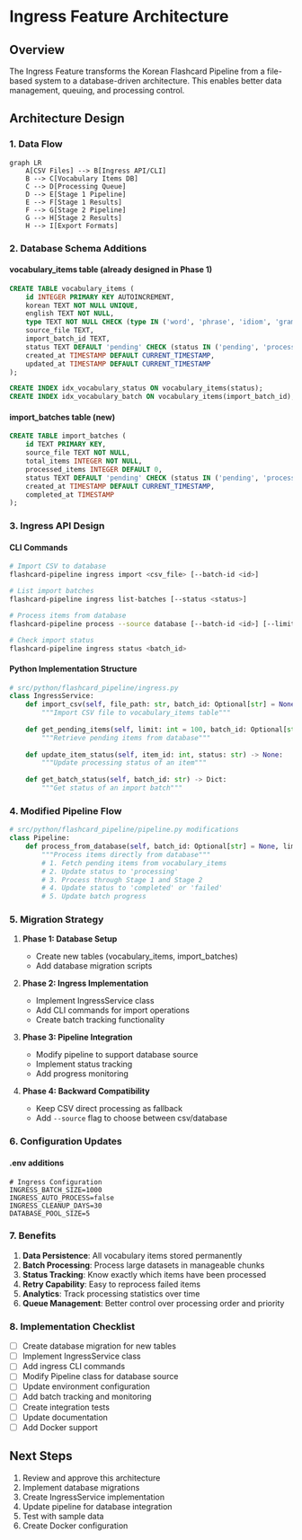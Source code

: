 # Ingress Feature Architecture

## Overview

The Ingress Feature transforms the Korean Flashcard Pipeline from a file-based system to a database-driven architecture. This enables better data management, queuing, and processing control.

## Architecture Design

### 1. Data Flow

```mermaid
graph LR
    A[CSV Files] --> B[Ingress API/CLI]
    B --> C[Vocabulary Items DB]
    C --> D[Processing Queue]
    D --> E[Stage 1 Pipeline]
    E --> F[Stage 1 Results]
    F --> G[Stage 2 Pipeline]
    G --> H[Stage 2 Results]
    H --> I[Export Formats]
```

### 2. Database Schema Additions

#### vocabulary_items table (already designed in Phase 1)
```sql
CREATE TABLE vocabulary_items (
    id INTEGER PRIMARY KEY AUTOINCREMENT,
    korean TEXT NOT NULL UNIQUE,
    english TEXT NOT NULL,
    type TEXT NOT NULL CHECK (type IN ('word', 'phrase', 'idiom', 'grammar')),
    source_file TEXT,
    import_batch_id TEXT,
    status TEXT DEFAULT 'pending' CHECK (status IN ('pending', 'processing', 'completed', 'failed')),
    created_at TIMESTAMP DEFAULT CURRENT_TIMESTAMP,
    updated_at TIMESTAMP DEFAULT CURRENT_TIMESTAMP
);

CREATE INDEX idx_vocabulary_status ON vocabulary_items(status);
CREATE INDEX idx_vocabulary_batch ON vocabulary_items(import_batch_id);
```

#### import_batches table (new)
```sql
CREATE TABLE import_batches (
    id TEXT PRIMARY KEY,
    source_file TEXT NOT NULL,
    total_items INTEGER NOT NULL,
    processed_items INTEGER DEFAULT 0,
    status TEXT DEFAULT 'pending' CHECK (status IN ('pending', 'processing', 'completed', 'failed')),
    created_at TIMESTAMP DEFAULT CURRENT_TIMESTAMP,
    completed_at TIMESTAMP
);
```

### 3. Ingress API Design

#### CLI Commands
```bash
# Import CSV to database
flashcard-pipeline ingress import <csv_file> [--batch-id <id>]

# List import batches
flashcard-pipeline ingress list-batches [--status <status>]

# Process items from database
flashcard-pipeline process --source database [--batch-id <id>] [--limit <n>]

# Check import status
flashcard-pipeline ingress status <batch_id>
```

#### Python Implementation Structure
```python
# src/python/flashcard_pipeline/ingress.py
class IngressService:
    def import_csv(self, file_path: str, batch_id: Optional[str] = None) -> str:
        """Import CSV file to vocabulary_items table"""
        
    def get_pending_items(self, limit: int = 100, batch_id: Optional[str] = None) -> List[VocabularyItem]:
        """Retrieve pending items from database"""
        
    def update_item_status(self, item_id: int, status: str) -> None:
        """Update processing status of an item"""
        
    def get_batch_status(self, batch_id: str) -> Dict:
        """Get status of an import batch"""
```

### 4. Modified Pipeline Flow

```python
# src/python/flashcard_pipeline/pipeline.py modifications
class Pipeline:
    def process_from_database(self, batch_id: Optional[str] = None, limit: int = 100):
        """Process items directly from database"""
        # 1. Fetch pending items from vocabulary_items
        # 2. Update status to 'processing'
        # 3. Process through Stage 1 and Stage 2
        # 4. Update status to 'completed' or 'failed'
        # 5. Update batch progress
```

### 5. Migration Strategy

1. **Phase 1: Database Setup**
   - Create new tables (vocabulary_items, import_batches)
   - Add database migration scripts

2. **Phase 2: Ingress Implementation**
   - Implement IngressService class
   - Add CLI commands for import operations
   - Create batch tracking functionality

3. **Phase 3: Pipeline Integration**
   - Modify pipeline to support database source
   - Implement status tracking
   - Add progress monitoring

4. **Phase 4: Backward Compatibility**
   - Keep CSV direct processing as fallback
   - Add `--source` flag to choose between csv/database

### 6. Configuration Updates

#### .env additions
```env
# Ingress Configuration
INGRESS_BATCH_SIZE=1000
INGRESS_AUTO_PROCESS=false
INGRESS_CLEANUP_DAYS=30
DATABASE_POOL_SIZE=5
```

### 7. Benefits

1. **Data Persistence**: All vocabulary items stored permanently
2. **Batch Processing**: Process large datasets in manageable chunks
3. **Status Tracking**: Know exactly which items have been processed
4. **Retry Capability**: Easy to reprocess failed items
5. **Analytics**: Track processing statistics over time
6. **Queue Management**: Better control over processing order and priority

### 8. Implementation Checklist

- [ ] Create database migration for new tables
- [ ] Implement IngressService class
- [ ] Add ingress CLI commands
- [ ] Modify Pipeline class for database source
- [ ] Update environment configuration
- [ ] Add batch tracking and monitoring
- [ ] Create integration tests
- [ ] Update documentation
- [ ] Add Docker support

## Next Steps

1. Review and approve this architecture
2. Implement database migrations
3. Create IngressService implementation
4. Update pipeline for database integration
5. Test with sample data
6. Create Docker configuration
